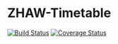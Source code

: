 # ZHAW-Timetable 
[![Build Status](https://travis-ci.org/zhaw-timetable/zhawo.svg?branch=master)](https://travis-ci.org/zhaw-timetable/zhawo)
[![Coverage Status](https://coveralls.io/repos/github/zhaw-timetable/zhawo/badge.svg)](https://coveralls.io/github/zhaw-timetable/zhawo)
